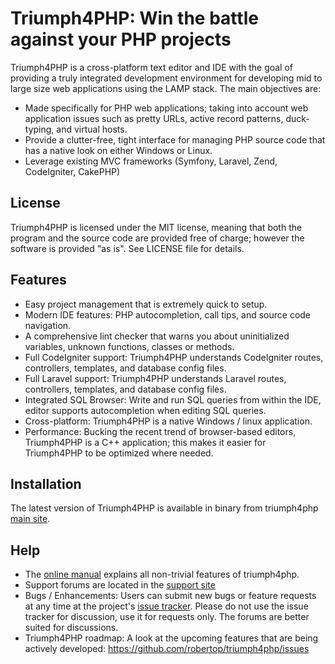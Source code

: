 Triumph4PHP: Win the battle against your PHP projects
============================================================
Triumph4PHP is a cross-platform text editor and IDE with the goal of providing a truly integrated 
development environment for developing mid to large size web applications using the LAMP 
stack. The main objectives are:

 - Made specifically for PHP web applications; taking into account web application issues such as pretty URLs, 
   active record patterns, duck-typing, and virtual hosts.
 - Provide a clutter-free, tight interface for managing PHP source code that has a native look on either 
   Windows or Linux.
 - Leverage existing MVC frameworks (Symfony, Laravel, Zend, CodeIgniter, CakePHP)
 
License
-------
Triumph4PHP is licensed under the MIT license, meaning that both the program and the source code are provided
free of charge; however the software is provided "as is". See LICENSE file for details. 

Features
--------
  - Easy project management that is extremely quick to setup.
  - Modern IDE features: PHP autocompletion, call tips, and source code navigation.
  - A comprehensive lint checker that warns you about uninitialized variables, unknown functions,
    classes or methods.
  - Full CodeIgniter support: Triumph4PHP understands CodeIgniter routes, controllers, templates,
    and database config files.
  - Full Laravel support: Triumph4PHP understands Laravel routes, controllers, templates,
    and database config files.
  - Integrated SQL Browser: Write and run SQL queries from within the IDE, editor supports autocompletion
    when editing SQL queries.
  - Cross-platform: Triumph4PHP is a native Windows / linux application. 
  - Performance: Bucking the recent trend of browser-based editors, Triumph4PHP is a C++ application; 
    this makes it easier for Triumph4PHP to be optimized where needed.

Installation
------------
The latest version of Triumph4PHP is available in binary from triumph4php [main site](http://triumph4php.com).

Help
------------
 - The [online manual](http://docs.triumph4php.com) explains all non-trivial features of triumph4php.
 - Support forums are located in the [support site](http://support.triumph4php.com/forums)
 - Bugs / Enhancements: Users can submit new bugs or feature requests at any time at the project's
   [issue tracker](https://github.com/robertop/triumph4php/issues). Please do not use the issue
   tracker for discussion, use it for requests only.  The forums are better suited for discussions.
 - Triumph4PHP roadmap: A look at the upcoming features that are being actively developed:
   https://github.com/robertop/triumph4php/issues
